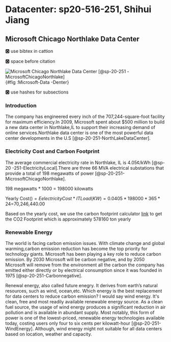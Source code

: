 # Datacenter: sp20-516-251, Shihui Jiang

## Microsoft Chicago Northlake Data Center


:o2: use bibtex in cattion

:o2: space before citation

![Microsoft Chicago Northlake Data Center [@sp-20-251
-MicrosoftChicagoNorthlake]](images/datacenter.jpg){#fig
:Microsoft-Data
-Denter}


:o2: use hashes for subsections

### Introduction

The company has engineered every inch of the 707,244-square-foot
facility for maximum efficiency.In 2009, Microsoft spent about $500
million to build a new data center in Northlake,IL to support their
increasing demand of online services.Northlake data center is one of the
most powerful data center developments in the
U.S [@sp-20-251-NorthLakeDataCenter].

### Electricity Cost and Carbon Footprint

The average commercial electricity rate in Northlake, IL is 4.05¢/kWh [@sp-20
-251-ElectricityLocal].There are three 66 MVA electrical substations that
 provide a total of 198 megawatts of power [@sp-20-251-MicrosoftChicagoNorthlake].

198 megawatts * 1000 = 198000 kilowatts

Yearly Cost($) = Eelectricity Cost * IT Load(KW) = 0.0405*198000*365*24=$70,246,440.00

Based on the yearly cost, we use the carbon footprint calculator [link](
https://www.se.com/ww/en/work/solutions/system/s1/data-center-and-network-systems/trade-off-tools/data-center-carbon-footprint-comparison-calculator/) to get the CO2 Footprint which is approximately 578160 ton yearly 



### Renewable Energy

The world is facing carbon emission issues. With climate change and
global warming,carbon emission reduction has become the top priority for
technology giants. Microsoft has been playing a key role to reduce
carbon emission. By 2030 Microsoft will be carbon negative, and by 2050
Microsoft will remove from the environment all the carbon the company
has emitted either directly or by electrical consumption since it was
founded in 1975 [@sp-20-251-Carbonnegative].


Renewal energy, also called future enegry. It derives from earth’s
natural resources, such as wind, ocean,etc. Which energy is the best
replacement for data centers to reduce carbon emission? I would say wind
energy. It's clean, free and most readily available renewable energy
source. As a clean fuel source, the usage of wind energy produces a
significant reduction in air pollution and is available in abundant
supply. Most notably, this form of power is one of the lowest-priced,
renewable energy technologies available today, costing users only four
to six cents per kilowatt-hour [@sp-20-251-WindEnergy]. Although, wind
energy might not suitable for all data centers based on location,
weather and capacity.




           







